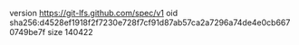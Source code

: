 version https://git-lfs.github.com/spec/v1
oid sha256:d4528ef1918f2f7230e728f7cf91d87ab57ca2a7296a74de4e0cb6670749be7f
size 140422
